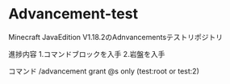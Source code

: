 # Advancement-test

Minecraft JavaEdition V1.18.2のAdnvancementsテストリポジトリ

進捗内容
1.コマンドブロックを入手
2.岩盤を入手

コマンド
/advancement grant @s only (test:root or test:2)
